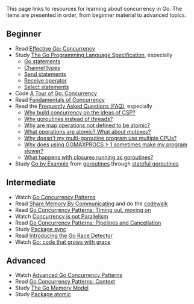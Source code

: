 This page links to resources for learning about concurrency in Go.  The items are presented in order, from beginner material to advanced topics.

## Beginner
- Read [Effective Go: Concurrency](https://golang.org/doc/effective_go.html#concurrency)
- Study [The Go Programming Language Specification](https://golang.org/ref/spec), especially
    - [Go statements](https://golang.org/ref/spec#Go_statements)
    - [Channel types](https://golang.org/ref/spec#Channel_types)
    - [Send statements](https://golang.org/ref/spec#Send_statements)
    - [Receive operator](https://golang.org/ref/spec#Receive_operator)
    - [Select statements](https://golang.org/ref/spec#Select_statements)
- Code [A Tour of Go: Concurrency](http://tour.golang.org/concurrency/1)
- Read [Fundamentals of Concurrency](https://www.nada.kth.se/~snilsson/concurrency/)
- Read the [Frequently Asked Questions (FAQ)](http://golang.org/doc/faq), especially
    - [Why build concurrency on the ideas of CSP?](http://golang.org/doc/faq#csp)
    - [Why goroutines instead of threads?](http://golang.org/doc/faq#goroutines)
    - [Why are map operations not defined to be atomic?](http://golang.org/doc/faq#atomic_maps)
    - [What operations are atomic? What about mutexes?](http://golang.org/doc/faq#What_operations_are_atomic_What_about_mutexes)
    - [Why doesn't my multi-goroutine program use multiple CPUs?](http://golang.org/doc/faq#Why_no_multi_CPU)
    - [Why does using GOMAXPROCS > 1 sometimes make my program slower?](http://golang.org/doc/faq#Why_GOMAXPROCS)
    - [What happens with closures running as goroutines?](http://golang.org/doc/faq#closures_and_goroutines)
- Study [Go by Example](https://gobyexample.com) from [goroutines](https://gobyexample.com/goroutines) through [stateful goroutines](https://gobyexample.com/stateful-goroutines)

## Intermediate
- Watch [Go Concurrency Patterns](https://talks.golang.org/2012/concurrency.slide#1)
- Read [Share Memory By Communicating](http://blog.golang.org/share-memory-by-communicating) and do the [codewalk](http://golang.org/doc/codewalk/sharemem/)
- Read [Go Concurrency Patterns: Timing out, moving on](http://blog.golang.org/go-concurrency-patterns-timing-out-and)
- Watch [Concurrency is not Parallelism](http://talks.golang.org/2012/waza.slide#1)
- Read [Go Concurrency Patterns: Pipelines and Cancellation](http://blog.golang.org/pipelines)
- Study [Package sync](https://golang.org/pkg/sync/)
- Read [Introducing the Go Race Detector](http://blog.golang.org/race-detector)
- Watch [Go: code that grows with grace](http://talks.golang.org/2012/chat.slide#1)

## Advanced
- Watch [Advanced Go Concurrency Patterns](http://talks.golang.org/2013/advconc.slide#1)
- Read [Go Concurrency Patterns: Context](http://blog.golang.org/context)
- Study [The Go Memory Model](https://golang.org/ref/mem)
- Study [Package atomic](https://golang.org/pkg/sync/atomic/)
